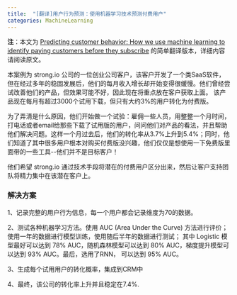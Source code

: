 ```yaml
---
title:  "[翻译]用户行为预测：使用机器学习技术预测付费用户"
categories: MachineLearning
---
```


**注**：本文为 [Predicting customer behavior: How we use machine learning to identify paying customers before they subscribe](http://www.strong.io/blog/predicting-customer-behavior-machine-learning-to-identify-paying-customers) 的简单翻译版本，详细内容请阅读原文。

本案例为 strong.io 公司的一位创业公司客户，该客户开发了一个类SaaS软件，但在经过多年的稳固发展后，他们的每月收入增长却开始变得很缓慢。他们曾经尝试改善他们的产品，但效果可能不好，因此现在将重点放在客户获取上面。
该产品现在每月有超过3000个试用下载，但只有大约3%的用户转化为付费版。

为了弄清是什么原因，他们开始做一个试验：雇佣一些人员，用整整一个月时间，打电话或者email给那些下载了试用版的用户，问问他们对产品的看法，并且帮助他们解决问题。这样一个月过去后，他们的转化率从3.7%上升到5.4%；同时，他们知道了其中很多用户根本对购买付费版没兴趣，他们仅仅是想使用一下免费版里面带的一些工具--他们并不是目标客户！

他们希望 strong.io 通过技术手段将潜在的付费用户区分出来，然后让客户支持团队将精力集中在该潜在客户上。


### 解决方案

1、记录完整的用户行为信息，每一个用户都会记录维度为70的数据。

2、测试各种机器学习方法。使用 AUC (Area Under the Curve) 方法进行评价；使用一年的数据进行模型训练，使用随后半年的数据进行测试； 其中 Logistic 模型最好可以达到 78% AUC，随机森林模型可以达到 80% AUC，梯度提升模型可以达到 93% AUC。最后，选用了RNN， 可以达到 95% AUC。

3、生成每个试用用户的转化概率，集成到CRM中

4、最终，该公司的转化率上升并且稳定在7.4%.



